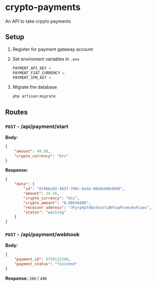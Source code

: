 # crypto-payments

An API to take crpyto payments

## Setup

1. Register for payment gateway account
2. Set enviroment variables in `.env`

    ```js
    PAYMENT_API_KEY =
    PAYMENT_FIAT_CURRENCY =
    PAYMENT_IPN_KEY =
    ```

3. Migrate the database

    ```bash
    php artisan:migrate
    ```

## Routes

### `POST` - /api/payment/start

**Body:**

```json
{
    "amount": 49.99,
    "crypto_currency": "btc"
}
```

**Response:**

```json
{
    "data": {
        "id": "01966a92-4637-709c-be4e-00dde60bd609",
        "amount": 34.56,
        "crypto_currency": "btc",
        "crypto_amount": "0.00036886",
        "receiver_address": "3FyrpKpfdQv5UzstuBFCopPcemvhwFLaoc",
        "status": "waiting"
    }
}
```

### `POST` - /api/payment/webhook

**Body:**

```json
{
    "payment_id": 5759122286,
    "payment_status": "finished"
}
```

**Response:** `200` / `400`
